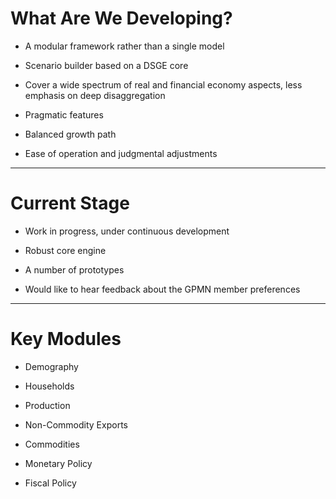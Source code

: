 

# What Are We Developing?

* A modular framework rather than a single model

* Scenario builder based on a DSGE core

* Cover a wide spectrum of real and financial economy aspects, less
  emphasis on deep disaggregation

* Pragmatic features 

* Balanced growth path

* Ease of operation and judgmental adjustments

---

# Current Stage

* Work in progress, under continuous development

* Robust core engine

* A number of prototypes

* Would like to hear feedback about the GPMN member preferences


---


# Key Modules

* Demography

* Households

* Production

* Non-Commodity Exports

* Commodities

* Monetary Policy

* Fiscal Policy






